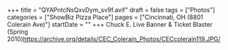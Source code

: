 +++
title = "QYAPntcNsQxvDym_sv9f.avif"
draft = false
tags = ["Photos"]
categories = ["ShowBiz Pizza Place"]
pages = ["Cincinnati, OH (8801 Colerain Ave)"]
startDate = ""
+++
Chuck E. Live Banner & Ticket Blaster (Spring 2010)https://archive.org/details/CEC_Colerain_Photos/CECcolerain119.JPG/
